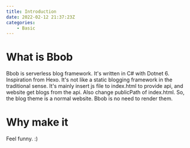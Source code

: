 ```yaml
---
title: Introduction
date: 2022-02-12 21:37:23Z
categories:
    - Basic
---
```

# What is Bbob
Bbob is serverless blog framework. It's written in C# with Dotnet 6. Inspiration from Hexo. It's not like a static blogging framework in the traditional sense. It's mainly insert js file to index.html to provide api, and website get blogs from the api. Also change publicPath of index.html. So, the blog theme is a normal website. Bbob is no need to render them.

# Why make it
Feel funny. :)